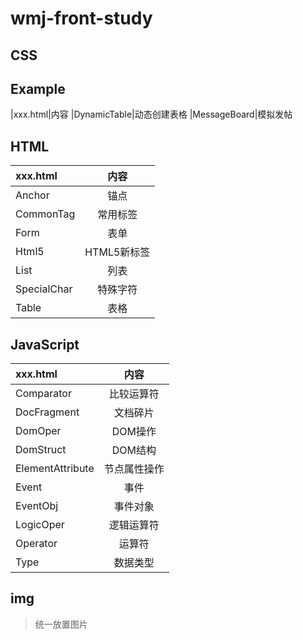 # wmj-front-study
## CSS
## Example
|xxx.html|内容
|DynamicTable|动态创建表格
|MessageBoard|模拟发帖
## HTML
|xxx.html|内容
|:-|:-:|
|Anchor|锚点
|CommonTag|常用标签
|Form|表单
|Html5|HTML5新标签
|List|列表
|SpecialChar|特殊字符
|Table|表格
## JavaScript
|xxx.html|内容
|:-|:-:|
|Comparator|比较运算符
|DocFragment|文档碎片
|DomOper|DOM操作
|DomStruct|DOM结构
|ElementAttribute|节点属性操作
|Event|事件
|EventObj|事件对象
|LogicOper|逻辑运算符
|Operator|运算符
|Type|数据类型
## img
> 统一放置图片
